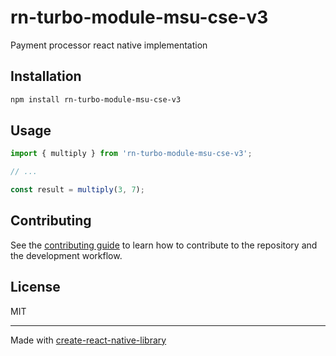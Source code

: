 # rn-turbo-module-msu-cse-v3

Payment processor react native implementation

## Installation


```sh
npm install rn-turbo-module-msu-cse-v3
```


## Usage


```js
import { multiply } from 'rn-turbo-module-msu-cse-v3';

// ...

const result = multiply(3, 7);
```


## Contributing

See the [contributing guide](CONTRIBUTING.md) to learn how to contribute to the repository and the development workflow.

## License

MIT

---

Made with [create-react-native-library](https://github.com/callstack/react-native-builder-bob)
